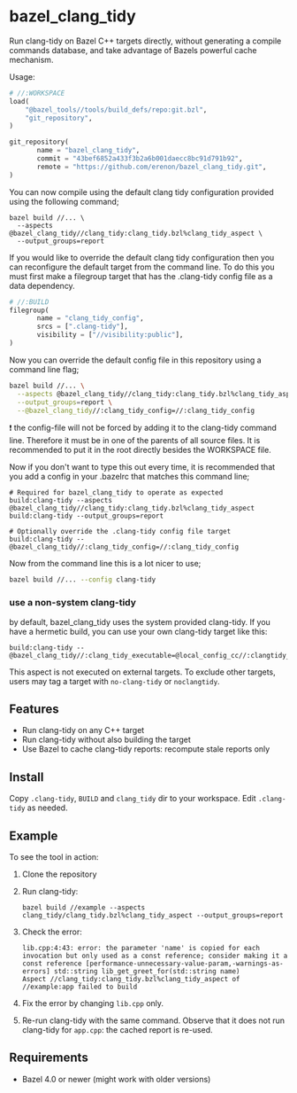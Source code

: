 # bazel_clang_tidy

Run clang-tidy on Bazel C++ targets directly,
without generating a compile commands database,
and take advantage of Bazels powerful cache mechanism.

Usage:

```py
# //:WORKSPACE
load(
    "@bazel_tools//tools/build_defs/repo:git.bzl",
    "git_repository",
)

git_repository(
       name = "bazel_clang_tidy",
       commit = "43bef6852a433f3b2a6b001daecc8bc91d791b92",
       remote = "https://github.com/erenon/bazel_clang_tidy.git",
)
```

You can now compile using the default clang tidy configuration provided using
the following command;

```
bazel build //... \
  --aspects @bazel_clang_tidy//clang_tidy:clang_tidy.bzl%clang_tidy_aspect \
  --output_groups=report
```

If you would like to override the default clang tidy configuration then you can
reconfigure the default target from the command line. To do this you must first
make a filegroup target that has the .clang-tidy config file as a data
dependency.

```py
# //:BUILD
filegroup(
       name = "clang_tidy_config",
       srcs = [".clang-tidy"],
       visibility = ["//visibility:public"],
)
```

Now you can override the default config file in this repository using
a command line flag;

```sh
bazel build //... \
  --aspects @bazel_clang_tidy//clang_tidy:clang_tidy.bzl%clang_tidy_aspect \
  --output_groups=report \
  --@bazel_clang_tidy//:clang_tidy_config=//:clang_tidy_config
```

:exclamation: the config-file will not be forced by adding it to the clang-tidy command line. Therefore it must be in one of the parents of all source files. It is recommended to put it in the root directly besides the WORKSPACE file.


Now if you don't want to type this out every time, it is recommended that you
add a config in your .bazelrc that matches this command line;

```
# Required for bazel_clang_tidy to operate as expected
build:clang-tidy --aspects @bazel_clang_tidy//clang_tidy:clang_tidy.bzl%clang_tidy_aspect
build:clang-tidy --output_groups=report

# Optionally override the .clang-tidy config file target
build:clang-tidy --@bazel_clang_tidy//:clang_tidy_config=//:clang_tidy_config
```

Now from the command line this is a lot nicer to use;

```sh
bazel build //... --config clang-tidy
```

### use a non-system clang-tidy
by default, bazel_clang_tidy uses the system provided clang-tidy.
If you have a hermetic build, you can use your own clang-tidy target like this:
```
build:clang-tidy --@bazel_clang_tidy//:clang_tidy_executable=@local_config_cc//:clangtidy_bin
```

This aspect is not executed on external targets. To exclude other targets,
users may tag a target with `no-clang-tidy` or `noclangtidy`.

## Features

- Run clang-tidy on any C++ target
- Run clang-tidy without also building the target
- Use Bazel to cache clang-tidy reports: recompute stale reports only

## Install

Copy `.clang-tidy`, `BUILD` and `clang_tidy` dir to your workspace.
Edit `.clang-tidy` as needed.

## Example

To see the tool in action:

1.  Clone the repository
2.  Run clang-tidy:

        bazel build //example --aspects clang_tidy/clang_tidy.bzl%clang_tidy_aspect --output_groups=report

3.  Check the error:

        lib.cpp:4:43: error: the parameter 'name' is copied for each invocation but only used as a const reference; consider making it a const reference [performance-unnecessary-value-param,-warnings-as-errors] std::string lib_get_greet_for(std::string name)
        Aspect //clang_tidy:clang_tidy.bzl%clang_tidy_aspect of //example:app failed to build

4.  Fix the error by changing `lib.cpp` only.
5.  Re-run clang-tidy with the same command. Observe that it does not run clang-tidy for `app.cpp`: the cached report is re-used.

## Requirements

- Bazel 4.0 or newer (might work with older versions)
